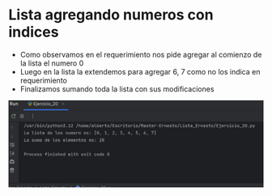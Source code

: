 # Lista agregando numeros con indices
- Como observamos en el requerimiento nos pide agregar al comienzo de la lista el numero 0
- Luego en la lista la extendemos para agregar 6, 7 como no los indica en requerimiento
- Finalizamos sumando toda la lista con sus modificaciones


![Texto alternativo para la imagen](imagen_lista.png)

